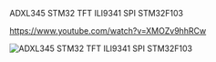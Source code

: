 ADXL345 STM32 TFT ILI9341 SPI STM32F103

https://www.youtube.com/watch?v=XMOZv9hhRCw

![ADXL345 STM32 TFT ILI9341 SPI STM32F103](https://github.com/offpic/ADXL345-STM32-TFT-ILI9341-SPI-STM32F103/assets/31142397/1e76067e-f307-4e65-b0df-074e38aec979)

